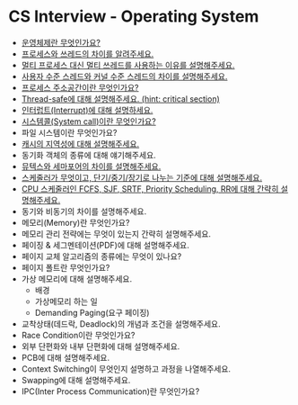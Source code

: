 # CS Interview - Operating System

- [운영체제란 무엇인가요?](https://github.com/cow-coding/Keep-going-tech-interview/blob/main/Computer%20Science/Operating%20System/1.%20What%20is%20OS.md)
- [프로세스와 쓰레드의 차이를 알려주세요.](https://github.com/cow-coding/Keep-going-tech-interview/blob/main/Computer%20Science/Operating%20System/2.%20Process%20VS%20Thread.md)
- [멀티 프로세스 대신 멀티 쓰레드를 사용하는 이유를 설명해주세요.](https://github.com/cow-coding/Keep-going-tech-interview/blob/main/Computer%20Science/Operating%20System/3.%20Multi%20thread.md)
- [사용자 수준 스레드와 커널 수준 스레드의 차이를 설명해주세요.](https://github.com/cow-coding/Keep-going-tech-interview/blob/main/Computer%20Science/Operating%20System/4.%20User%20VS%20Kernel%20Thread.md)
- [프로세스 주소공간이란 무엇인가요?](https://github.com/cow-coding/Keep-going-tech-interview/blob/main/Computer%20Science/Operating%20System/5.%20Process%20Address.md)
- [Thread-safe에 대해 설명해주세요. (hint: critical section)](https://github.com/cow-coding/Keep-going-tech-interview/blob/main/Computer%20Science/Operating%20System/6.%20Thread%20Safe.md)
- [인터럽트(Interrupt)에 대해 설명하세요.](https://github.com/cow-coding/Keep-going-tech-interview/blob/main/Computer%20Science/Operating%20System/7.%20Interrupt.md)
- [시스템콜(System call)이란 무엇인가요?](https://github.com/cow-coding/Keep-going-tech-interview/blob/main/Computer%20Science/Operating%20System/8.%20System%20Call.md)
- 파일 시스템이란 무엇인가요?
- [캐시의 지역성에 대해 설명해주세요.](https://github.com/cow-coding/Keep-going-tech-interview/blob/main/Computer%20Science/Operating%20System/9.%20Cache%20Locality.md)
- 동기화 객체의 종류에 대해 얘기해주세요.
- [뮤텍스와 세마포어의 차이를 설명해주세요.](https://github.com/cow-coding/Keep-going-tech-interview/blob/main/Computer%20Science/Operating%20System/10.%20Mutex%20and%20Semaphore.md)
- [스케줄러가 무엇이고, 단기/중기/장기로 나누는 기준에 대해 설명해주세요.](https://github.com/cow-coding/Keep-going-tech-interview/blob/main/Computer%20Science/Operating%20System/11.%20Scheduler.md)
- [CPU 스케줄러인 FCFS, SJF, SRTF, Priority Scheduling, RR에 대해 간략히 설명해주세요.](https://github.com/cow-coding/Keep-going-tech-interview/blob/main/Computer%20Science/Operating%20System/12.%20Scheduling.md)
- 동기와 비동기의 차이를 설명해주세요.
- 메모리(Memory)란 무엇인가요?
- 메모리 관리 전략에는 무엇이 있는지 간략히 설명해주세요.
- 페이징 & 세그멘테이션(PDF)에 대해 설명해주세요.
- 페이지 교체 알고리즘의 종류에는 무엇이 있나요?
- 페이지 폴트란 무엇인가요?
- 가상 메모리에 대해 설명해주세요.
    - 배경
    - 가상메모리 하는 일
    - Demanding Paging(요구 페이징)
- 교착상태(데드락, Deadlock)의 개념과 조건을 설명해주세요.
- Race Condition이란 무엇인가요?
- 외부 단편화와 내부 단편화에 대해 설명해주세요.
- PCB에 대해 설명해주세요.
- Context Switching이 무엇인지 설명하고 과정을 나열해주세요.
- Swapping에 대해 설명해주세요.
- IPC(Inter Process Communication)란 무엇인가요?
